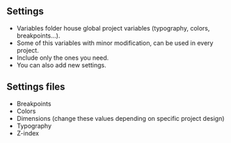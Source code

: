 ## Settings

* Variables folder house global project variables (typography, colors, breakpoints...).
* Some of this variables with minor modification, can be used in every project.
* Include only the ones you need.
* You can also add new settings.

## Settings files

* Breakpoints
* Colors
* Dimensions (change these values depending on specific project design)
* Typography
* Z-index
